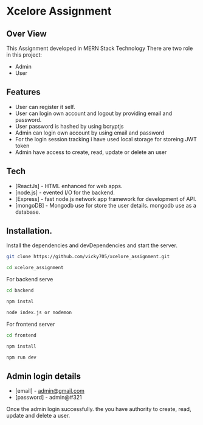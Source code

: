 # Xcelore Assignment

## Over View

This Assignment developed in MERN Stack Technology
There are two role in this project:
- Admin
- User

## Features
- User can register it self.
- User can login own account and logout by providing email and password.
- User password is hashed by using bcryptjs
- Admin can login own account by using email and password
- For the login session tracking i have used local storage for storeing JWT token
- Admin have access to create, read, update or delete an user

## Tech
- [ReactJs] - HTML enhanced for web apps.
- [node.js] - evented I/O for the backend.
- [Express] - fast node.js network app framework for development of API.
- [mongoDB] - Mongodb use for store the user details. mongodb use as a database.

## Installation.
Install the dependencies and devDependencies and start the server.

```sh
git clone https://github.com/vicky705/xcelore_assignment.git
```
```sh
cd xcelore_assignment
```

For backend serve
```sh
cd backend
```
```sh
npm instal
```
```sh
node index.js or nodemon
```

For frontend server
```sh
cd frontend
```
```sh
npm install
```
```sh
npm run dev
```


## Admin login details
- [email] - admin@gmail.com
- [password] - admin@#321

Once the admin login successfully. the you have authority to create, read, update and delete a user.
